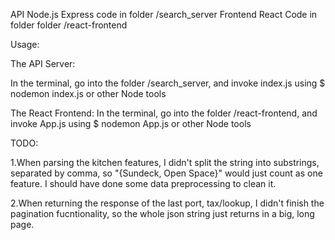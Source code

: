 
API Node.js Express code in folder /search_server
Frontend React Code in folder folder /react-frontend

Usage:

The API Server:

In the terminal, go into the folder /search_server, and invoke index.js using 
$ nodemon index.js 
or other Node tools

The React Frontend:
In the terminal, go into the folder /react-frontend, and invoke App.js using 
$ nodemon App.js 
or other Node tools


TODO:

1.When parsing the kitchen features, I didn't split the string into substrings, separated
by comma, so "{Sundeck, Open Space}" would just count as one feature. I should have done some data preprocessing to clean it.

2.When returning the response of the last port, tax/lookup, I didn't finish the pagination
fucntionality, so the whole json string just returns in a big, long page.

